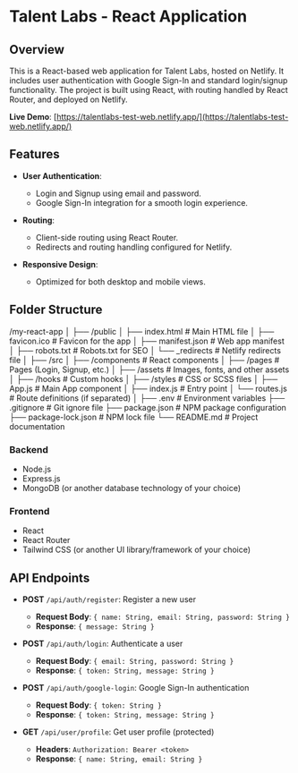 # Talent Labs - React Application

## Overview

This is a React-based web application for Talent Labs, hosted on Netlify. It includes user authentication with Google Sign-In and standard login/signup functionality. The project is built using React, with routing handled by React Router, and deployed on Netlify.

**Live Demo**: [https://talentlabs-test-web.netlify.app/](https://talentlabs-test-web.netlify.app/)

## Features

- **User Authentication**: 
  - Login and Signup using email and password.
  - Google Sign-In integration for a smooth login experience.
  
- **Routing**: 
  - Client-side routing using React Router.
  - Redirects and routing handling configured for Netlify.

- **Responsive Design**: 
  - Optimized for both desktop and mobile views.

## Folder Structure

/my-react-app │ ├── /public │ ├── index.html # Main HTML file │ ├── favicon.ico # Favicon for the app │ ├── manifest.json # Web app manifest │ ├── robots.txt # Robots.txt for SEO │ └── _redirects # Netlify redirects file │ ├── /src │ ├── /components # React components │ ├── /pages # Pages (Login, Signup, etc.) │ ├── /assets # Images, fonts, and other assets │ ├── /hooks # Custom hooks │ ├── /styles # CSS or SCSS files │ ├── App.js # Main App component │ ├── index.js # Entry point │ └── routes.js # Route definitions (if separated) │ ├── .env # Environment variables ├── .gitignore # Git ignore file ├── package.json # NPM package configuration ├── package-lock.json # NPM lock file └── README.md # Project documentation

### Backend

* Node.js
* Express.js
* MongoDB (or another database technology of your choice)

### Frontend

* React
* React Router
* Tailwind CSS (or another UI library/framework of your choice)

## API Endpoints

* **POST** `/api/auth/register`: Register a new user
  - **Request Body**: `{ name: String, email: String, password: String }`
  - **Response**: `{ message: String }`

* **POST** `/api/auth/login`: Authenticate a user
  - **Request Body**: `{ email: String, password: String }`
  - **Response**: `{ token: String, message: String }`

* **POST** `/api/auth/google-login`: Google Sign-In authentication
  - **Request Body**: `{ token: String }`
  - **Response**: `{ token: String, message: String }`

* **GET** `/api/user/profile`: Get user profile (protected)
  - **Headers**: `Authorization: Bearer <token>`
  - **Response**: `{ name: String, email: String }`


